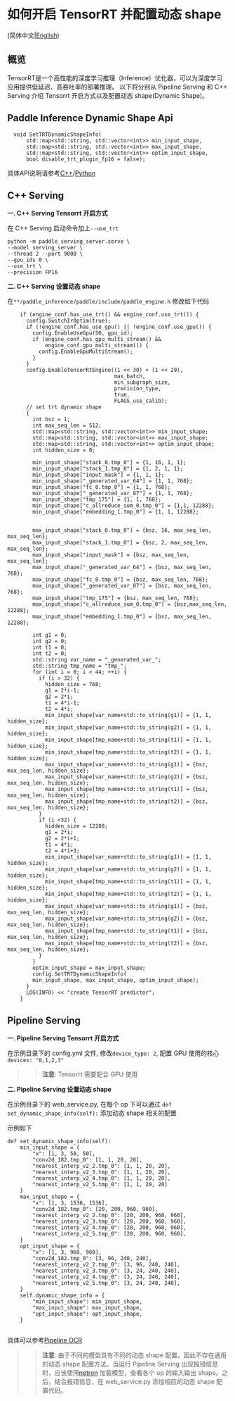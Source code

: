 # 如何开启 TensorRT 并配置动态 shape
(简体中文|[English](./TensorRT_Dynamic_Shape_EN.md))

## 概览

TensorRT是一个高性能的深度学习推理（Inference）优化器，可以为深度学习应用提供低延迟、高吞吐率的部署推理。
以下将分别从 Pipeline Serving 和 C++ Serving 介绍 Tensorrt 开启方式以及配置动态 shape(Dynamic Shape)。

## Paddle Inference Dynamic Shape Api
```
  void SetTRTDynamicShapeInfo(
      std::map<std::string, std::vector<int>> min_input_shape,
      std::map<std::string, std::vector<int>> max_input_shape,
      std::map<std::string, std::vector<int>> optim_input_shape,
      bool disable_trt_plugin_fp16 = false);
```
具体API说明请参考[C++](https://paddleinference.paddlepaddle.org.cn/api_reference/cxx_api_doc/Config/GPUConfig.html#tensorrt)/[Python](https://paddleinference.paddlepaddle.org.cn/api_reference/python_api_doc/Config/GPUConfig.html#tensorrt)

## C++ Serving 

**一. C++ Serving Tensorrt 开启方式**

在 C++ Serving 启动命令加上`--use_trt`

```
python -m paddle_serving_server.serve \
--model serving_server \
--thread 2 --port 9000 \
--gpu_ids 0 \
--use_trt \
--precision FP16
```

**二. C++ Serving 设置动态 shape**

在`**/paddle_inference/paddle/include/paddle_engine.h` 修改如下代码

```
    if (engine_conf.has_use_trt() && engine_conf.use_trt()) {
      config.SwitchIrOptim(true);
      if (!engine_conf.has_use_gpu() || !engine_conf.use_gpu()) {
        config.EnableUseGpu(50, gpu_id);
        if (engine_conf.has_gpu_multi_stream() &&
            engine_conf.gpu_multi_stream()) {
          config.EnableGpuMultiStream();
        }
      }
      config.EnableTensorRtEngine((1 << 30) + (1 << 29),
                                  max_batch,
                                  min_subgraph_size,
                                  precision_type,
                                  true,
                                  FLAGS_use_calib);
      // set trt dynamic shape
      {
        int bsz = 1;
        int max_seq_len = 512;
        std::map<std::string, std::vector<int>> min_input_shape;
        std::map<std::string, std::vector<int>> max_input_shape;
        std::map<std::string, std::vector<int>> optim_input_shape;
        int hidden_size = 0;

        min_input_shape["stack_0.tmp_0"] = {1, 16, 1, 1};
        min_input_shape["stack_1.tmp_0"] = {1, 2, 1, 1};
        min_input_shape["input_mask"] = {1, 1, 1};
        min_input_shape["_generated_var_64"] = {1, 1, 768};
        min_input_shape["fc_0.tmp_0"] = {1, 1, 768};
        min_input_shape["_generated_var_87"] = {1, 1, 768};
        min_input_shape["tmp_175"] = {1, 1, 768};
        min_input_shape["c_allreduce_sum_0.tmp_0"] = {1,1, 12288};
        min_input_shape["embedding_1.tmp_0"] = {1, 1, 12288};


        max_input_shape["stack_0.tmp_0"] = {bsz, 16, max_seq_len, max_seq_len};
        max_input_shape["stack_1.tmp_0"] = {bsz, 2, max_seq_len, max_seq_len};
        max_input_shape["input_mask"] = {bsz, max_seq_len, max_seq_len};
        max_input_shape["_generated_var_64"] = {bsz, max_seq_len, 768};
        max_input_shape["fc_0.tmp_0"] = {bsz, max_seq_len, 768};
        max_input_shape["_generated_var_87"] = {bsz, max_seq_len, 768};
        max_input_shape["tmp_175"] = {bsz, max_seq_len, 768};
        max_input_shape["c_allreduce_sum_0.tmp_0"] = {bsz,max_seq_len, 12288};
        max_input_shape["embedding_1.tmp_0"] = {bsz, max_seq_len, 12288};

        int g1 = 0;
        int g2 = 0;
        int t1 = 0;
        int t2 = 0;
        std::string var_name = "_generated_var_";
        std::string tmp_name = "tmp_";
        for (int i = 0; i < 44; ++i) {
          if (i > 32) {
            hidden_size = 768;
            g1 = 2*i-1;
            g2 = 2*i;
            t1 = 4*i-1;
            t2 = 4*i;
            min_input_shape[var_name+std::to_string(g1)] = {1, 1, hidden_size};
            min_input_shape[var_name+std::to_string(g2)] = {1, 1, hidden_size};
            min_input_shape[tmp_name+std::to_string(t1)] = {1, 1, hidden_size};
            min_input_shape[tmp_name+std::to_string(t2)] = {1, 1, hidden_size};
            max_input_shape[var_name+std::to_string(g1)] = {bsz, max_seq_len, hidden_size};
            max_input_shape[var_name+std::to_string(g2)] = {bsz, max_seq_len, hidden_size};
            max_input_shape[tmp_name+std::to_string(t1)] = {bsz, max_seq_len, hidden_size};
            max_input_shape[tmp_name+std::to_string(t2)] = {bsz, max_seq_len, hidden_size};
          }
          if (i <32) {
            hidden_size = 12288;
            g1 = 2*i;
            g2 = 2*i+1;
            t1 = 4*i;
            t2 = 4*i+3;
            min_input_shape[var_name+std::to_string(g1)] = {1, 1, hidden_size};
            min_input_shape[var_name+std::to_string(g2)] = {1, 1, hidden_size};
            min_input_shape[tmp_name+std::to_string(t1)] = {1, 1, hidden_size};
            min_input_shape[tmp_name+std::to_string(t2)] = {1, 1, hidden_size};
            max_input_shape[var_name+std::to_string(g1)] = {bsz, max_seq_len, hidden_size};
            max_input_shape[var_name+std::to_string(g2)] = {bsz, max_seq_len, hidden_size};
            max_input_shape[tmp_name+std::to_string(t1)] = {bsz, max_seq_len, hidden_size};
            max_input_shape[tmp_name+std::to_string(t2)] = {bsz, max_seq_len, hidden_size};
          }
        }
        optim_input_shape = max_input_shape;
        config.SetTRTDynamicShapeInfo(
        min_input_shape, max_input_shape, optim_input_shape);
      }
      LOG(INFO) << "create TensorRT predictor";
    }
```


## Pipeline Serving

**一. Pipeline Serving Tensorrt 开启方式**

在示例目录下的 config.yml 文件, 修改`device_type: 2`, 配置 GPU 使用的核心 `devices: "0,1,2,3"`
>> **注意**: Tensorrt 需要配合 GPU 使用

**二. Pipeline Serving 设置动态 shape**

在示例目录下的 web_service.py, 在每个 op 下可以通过 `def set_dynamic_shape_info(self):` 添加动态 shape 相关的配置

示例如下
```
def set_dynamic_shape_info(self):
    min_input_shape = {
        "x": [1, 3, 50, 50],
        "conv2d_182.tmp_0": [1, 1, 20, 20],
        "nearest_interp_v2_2.tmp_0": [1, 1, 20, 20],
        "nearest_interp_v2_3.tmp_0": [1, 1, 20, 20],
        "nearest_interp_v2_4.tmp_0": [1, 1, 20, 20],
        "nearest_interp_v2_5.tmp_0": [1, 1, 20, 20]
    }
    max_input_shape = {
        "x": [1, 3, 1536, 1536],
        "conv2d_182.tmp_0": [20, 200, 960, 960],
        "nearest_interp_v2_2.tmp_0": [20, 200, 960, 960],
        "nearest_interp_v2_3.tmp_0": [20, 200, 960, 960],
        "nearest_interp_v2_4.tmp_0": [20, 200, 960, 960],
        "nearest_interp_v2_5.tmp_0": [20, 200, 960, 960],
    }
    opt_input_shape = {
        "x": [1, 3, 960, 960],
        "conv2d_182.tmp_0": [3, 96, 240, 240],
        "nearest_interp_v2_2.tmp_0": [3, 96, 240, 240],
        "nearest_interp_v2_3.tmp_0": [3, 24, 240, 240],
        "nearest_interp_v2_4.tmp_0": [3, 24, 240, 240],
        "nearest_interp_v2_5.tmp_0": [3, 24, 240, 240],
    }
    self.dynamic_shape_info = {
        "min_input_shape": min_input_shape,
        "max_input_shape": max_input_shape,
        "opt_input_shape": opt_input_shape,
    }
                
```
具体可以参考[Pipeline OCR](../examples/Pipeline/PaddleOCR/ocr/)
>> **注意**: 由于不同的模型具有不同的动态 shape 配置，因此不存在通用的动态 shape 配置方法。当运行 Pipeline Serving 
>> 出现报错信息时，应该使用[netron](https://netron.app/) 加载模型，查看各个 op 的输入输出 shape。之后，结合报错信息，在 web_service.py 
>> 添加相应的动态 shape 配置代码。
